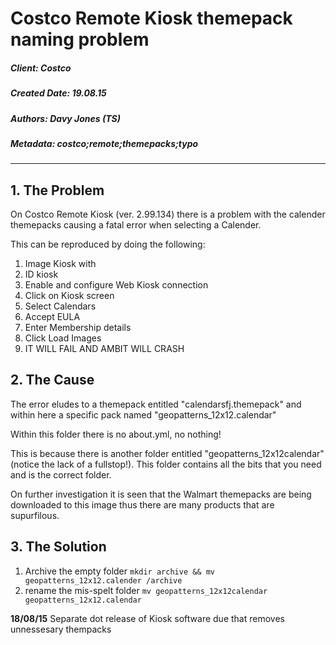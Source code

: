 # Costco Remote Kiosk themepack naming problem

##### Client: Costco
##### Created Date: 19.08.15
##### Authors: Davy Jones (TS)
##### Metadata: costco;remote;themepacks;typo
--------

## 1. The Problem
On Costco Remote Kiosk (ver. 2.99.134) there is a problem with the calender themepacks causing a fatal error when selecting a Calender.

This can be reproduced by doing the following:

1. Image Kiosk with <need image name>
2. ID kiosk
3. Enable and configure Web Kiosk connection
4. Click on Kiosk screen
5. Select Calendars
6. Accept EULA
7. Enter Membership details
8. Click Load Images
9. IT WILL FAIL AND AMBIT WILL CRASH

## 2. The Cause
The error eludes to a themepack entitled "calendarsfj.themepack" and within here a specific pack named "geopatterns_12x12.calendar"

Within this folder there is no about.yml, no nothing!

This is because there is another folder entitled "geopatterns_12x12calendar" (notice the lack of a fullstop!). This folder contains all the bits that you need and is the correct folder.

On further investigation it is seen that the Walmart themepacks are being downloaded to this image thus there are many products that are supurfilous.


## 3. The Solution
1. Archive the empty folder `mkdir archive && mv geopatterns_12x12.calender /archive`
2. rename the mis-spelt folder `mv geopatterns_12x12calendar geopatterns_12x12.calendar`

**18/08/15** Separate dot release of Kiosk software due that removes unnessesary thempacks
